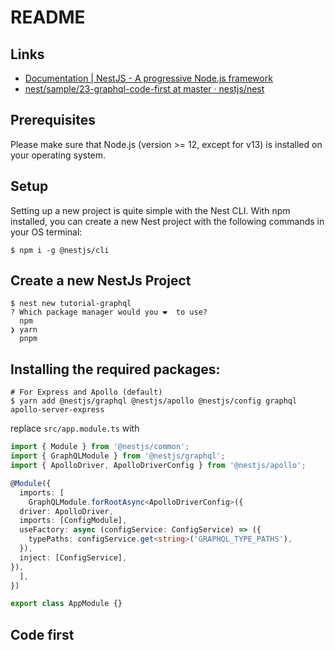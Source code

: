 # README

## Links

- [Documentation | NestJS - A progressive Node.js framework](https://docs.nestjs.com/graphql/quick-start)
- [nest/sample/23-graphql-code-first at master · nestjs/nest](https://github.com/nestjs/nest/tree/master/sample/23-graphql-code-first)

## Prerequisites

Please make sure that Node.js (version >= 12, except for v13) is installed on your operating system.

## Setup

Setting up a new project is quite simple with the Nest CLI. With npm installed, you can create a new Nest project with the following commands in your OS terminal:


```shell
$ npm i -g @nestjs/cli
```

## Create a new NestJs Project

```shell
$ nest new tutorial-graphql
? Which package manager would you ❤️  to use? 
  npm 
❯ yarn 
  pnpm
```

## Installing the required packages:

```shell
# For Express and Apollo (default)
$ yarn add @nestjs/graphql @nestjs/apollo @nestjs/config graphql apollo-server-express
```

replace `src/app.module.ts` with

```ts
import { Module } from '@nestjs/common';
import { GraphQLModule } from '@nestjs/graphql';
import { ApolloDriver, ApolloDriverConfig } from '@nestjs/apollo';

@Module({
  imports: [
    GraphQLModule.forRootAsync<ApolloDriverConfig>({
  driver: ApolloDriver,
  imports: [ConfigModule],
  useFactory: async (configService: ConfigService) => ({
    typePaths: configService.get<string>('GRAPHQL_TYPE_PATHS'),
  }),
  inject: [ConfigService],
}),
  ],
})

export class AppModule {}
```

## Code first



